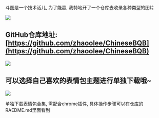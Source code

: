 斗图是一个技术活儿, 为了能赢, 我特地开了一个仓库去收录各种类型的图片

![](https://raw.githubusercontent.com/zhaoolee/ChineseBQB/master/001Funny_滑稽大佬😏BQB/0.gif)





## GitHub仓库地址:  [https://github.com/zhaoolee/ChineseBQB](https://github.com/zhaoolee/ChineseBQB)



![](https://upload-images.jianshu.io/upload_images/3203841-f7ebfcfa1e78c586.gif)







## 可以选择自己喜欢的表情包主题进行单独下载哦~





![](https://camo.githubusercontent.com/4e7143b34effada41262ff8a4e44014d756ce69e/68747470733a2f2f75706c6f61642d696d616765732e6a69616e7368752e696f2f75706c6f61645f696d616765732f333230333834312d613465376137393538643032363539322e676966)



单独下载表情包合集, 需配合chrome插件, 具体操作步骤可以在仓库的RAEDME.md里面看到